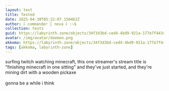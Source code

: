 ```yaml
---
layout: text
title: Texted
date: 2025-04-30T05:22:07.150462Z
author: ⸸ commander ░ nova ⸸ :~$
collection: texts
guid: https://labyrinth.zone/objects/34f3d3bd-ced4-4bd9-921a-177e7f443ca0
avatar: /img/avatar/daemon.png
akkoma: https://labyrinth.zone/objects/34f3d3bd-ced4-4bd9-921a-177e7f443ca0
tags: [akkoma, labyrinth-zone]
---
```


<p>surfing twitch watching minecraft, this one streamer's stream title is "finishing minecraft in one sitting" and they've just started, and they're mining dirt with a wooden pickaxe<br><br>gonna be a while i think</p>